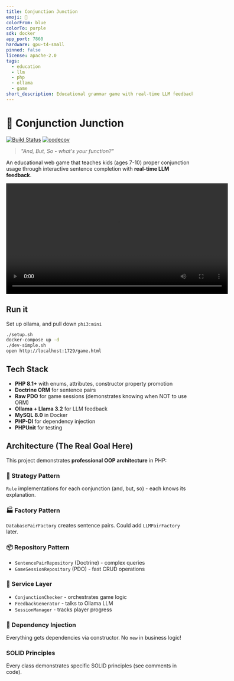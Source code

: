 ```yaml
---
title: Conjunction Junction
emoji: 🚂
colorFrom: blue
colorTo: purple
sdk: docker
app_port: 7860
hardware: gpu-t4-small
pinned: false
license: apache-2.0
tags:
  - education
  - llm
  - php
  - ollama
  - game
short_description: Educational grammar game with real-time LLM feedback (PHP + Ollama + Llama 3.2)
---
```


# 🚂 Conjunction Junction


[![Build Status](https://github.com/bedwards/conjunction/actions/workflows/check.yml/badge.svg?branch=main)](https://github.com/bedwards/conjunction/actions/workflows/check.yml?query=branch:main)
[![codecov](https://codecov.io/gh/bedwards/conjunction/branch/main/graph/badge.svg)](https://codecov.io/gh/bedwards/conjunction)

> *"And, But, So - what's your function?"*

An educational web game that teaches kids (ages 7-10) proper conjunction usage through interactive sentence completion with **real-time LLM feedback**.

<video src="https://github.com/user-attachments/assets/57f1960e-8104-4814-9287-697a67647763" width="600" controls></video>

## Run it

Set up ollama, and pull down `phi3:mini`

```bash
./setup.sh
docker-compose up -d
./dev-simple.sh
open http://localhost:1729/game.html
```

## Tech Stack

- **PHP 8.1+** with enums, attributes, constructor property promotion
- **Doctrine ORM** for sentence pairs
- **Raw PDO** for game sessions (demonstrates knowing when NOT to use ORM)
- **Ollama + Llama 3.2** for LLM feedback
- **MySQL 8.0** in Docker
- **PHP-DI** for dependency injection
- **PHPUnit** for testing

## Architecture (The Real Goal Here)

This project demonstrates **professional OOP architecture** in PHP:

### 🎯 Strategy Pattern
`Rule` implementations for each conjunction (and, but, so) - each knows its explanation.

### 🏭 Factory Pattern
`DatabasePairFactory` creates sentence pairs. Could add `LLMPairFactory` later.

### 📦 Repository Pattern
- `SentencePairRepository` (Doctrine) - complex queries
- `GameSessionRepository` (PDO) - fast CRUD operations

### 🎨 Service Layer
- `ConjunctionChecker` - orchestrates game logic
- `FeedbackGenerator` - talks to Ollama LLM
- `SessionManager` - tracks player progress

### 💉 Dependency Injection
Everything gets dependencies via constructor. No `new` in business logic!

### SOLID Principles
Every class demonstrates specific SOLID principles (see comments in code).
